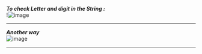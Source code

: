 ***To check Letter and digit in the String :***<br>
!![image](https://user-images.githubusercontent.com/97670140/180602296-3f0652b8-642a-42b7-96dc-94fab75dbfa6.png)

___

***Another way*** <br>
![image](https://user-images.githubusercontent.com/97670140/180602511-f78bce28-6433-4bbc-b82c-6e03ba45b834.png)
___
